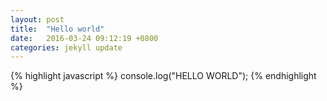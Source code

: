 ```yaml
---
layout: post
title:  "Hello world"
date:   2016-03-24 09:12:19 +0800
categories: jekyll update
---
```


{% highlight javascript %}
console.log("HELLO WORLD");
{% endhighlight %}


